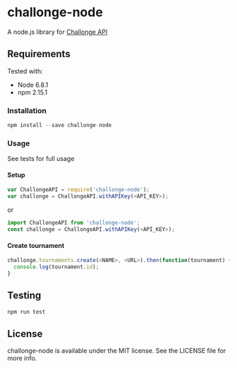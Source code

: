 # challonge-node

A node.js library for [Challonge API](http://api.challonge.com/v1)

## Requirements
Tested with:
* Node 6.8.1
* npm 2.15.1

### Installation
```js
npm install --save challonge-node
```

### Usage
See tests for full usage
#### Setup
```js
var ChallongeAPI = require('challonge-node');
var challonge = ChallongeAPI.withAPIKey(<API_KEY>);
```
or
```js
import ChallongeAPI from 'challonge-node';
const challonge = ChallongeAPI.withAPIKey(<API_KEY>);
```

#### Create tournament
```js
challonge.tournaments.create(<NAME>, <URL>).then(function(tournament) {
  console.log(tournament.id);
}
```

## Testing
```js
npm run test
```

## License

challonge-node is available under the MIT license. See the LICENSE file for more info.
